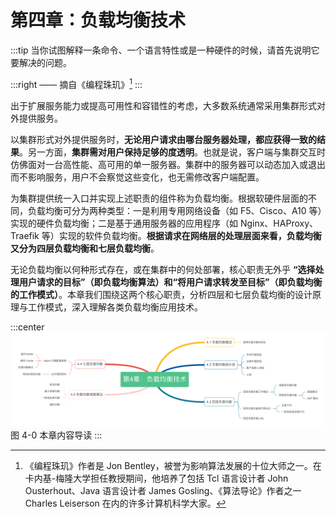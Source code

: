 # 第四章：负载均衡技术

:::tip <a/>
当你试图解释一条命令、一个语言特性或是一种硬件的时候，请首先说明它要解决的问题。

:::right 
—— 摘自《编程珠玑》[^1]
:::

出于扩展服务能力或提高可用性和容错性的考虑，大多数系统通常采用集群形式对外提供服务。

以集群形式对外提供服务时，**无论用户请求由哪台服务器处理，都应获得一致的结果**。另一方面，**集群需对用户保持足够的度透明**。也就是说，客户端与集群交互时仿佛面对一台高性能、高可用的单一服务器。集群中的服务器可以动态加入或退出而不影响服务，用户不会察觉这些变化，也无需修改客户端配置。

为集群提供统一入口并实现上述职责的组件称为负载均衡。根据软硬件层面的不同，负载均衡可分为两种类型：一是利用专用网络设备（如 F5、Cisco、A10 等）实现的硬件负载均衡；二是基于通用服务器的应用程序（如 Nginx、HAProxy、Traefik 等）实现的软件负载均衡。**根据请求在网络层的处理层面来看，负载均衡又分为四层负载均衡和七层负载均衡**。

无论负载均衡以何种形式存在，或在集群中的何处部署，核心职责无外乎 **“选择处理用户请求的目标”（即负载均衡算法）**和**“将用户请求转发至目标”（即负载均衡的工作模式）**。本章我们围绕这两个核心职责，分析四层和七层负载均衡的设计原理与工作模式，深入理解各类负载均衡应用技术。

:::center
  ![](../assets/balance-summary.png)<br/>
  图 4-0 本章内容导读
:::

[^1]:《编程珠玑》作者是 Jon Bentley，被誉为影响算法发展的十位大师之一。在卡内基-梅隆大学担任教授期间，他培养了包括 Tcl 语言设计者 John Ousterhout、Java 语言设计者 James Gosling、《算法导论》作者之一Charles Leiserson 在内的许多计算机科学大家。